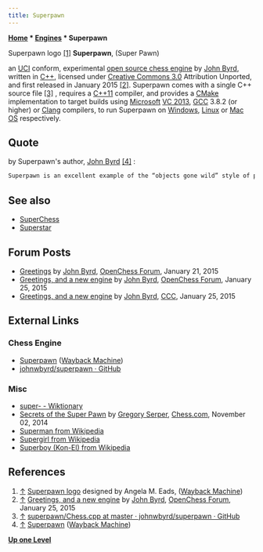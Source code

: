 ```yaml
---
title: Superpawn
---
```

**[Home](Home "Home") \* [Engines](Engines "Engines") \* Superpawn**



 [](File:Superpawn_logo.jpg) Superpawn logo <a id="cite-note-1" href="#cite-ref-1">[1]</a> 
**Superpawn**, (Super Pawn)  

an [UCI](UCI "UCI") conform, experimental [open source chess engine](Category:Open_Source "Category:Open Source") by [John Byrd](index.php?title=John_Byrd&action=edit&redlink=1 "John Byrd (page does not exist)"), written in [C++](Cpp "Cpp"), licensed under [Creative Commons 3.0](https://en.wikipedia.org/wiki/Creative_Commons_license) Attribution Unported, and first released in January 2015 <a id="cite-note-2" href="#cite-ref-2">[2]</a>. 
Superpawn comes with a single C++ source file <a id="cite-note-3" href="#cite-ref-3">[3]</a> , requires a [C++11](Cpp#11 "Cpp") compiler, 
and provides a [CMake](https://en.wikipedia.org/wiki/CMake) implementation to target builds using [Microsoft](Microsoft "Microsoft") [VC 2013](https://en.wikipedia.org/wiki/Visual_C%2B%2B#32-bit_and_64-bit_versions), [GCC](https://en.wikipedia.org/wiki/GNU_Compiler_Collection) 3.8.2 (or higher) or [Clang](https://en.wikipedia.org/wiki/Clang) compilers, to run Superpawn on [Windows](Windows "Windows"), [Linux](Linux "Linux") or [Mac OS](Mac_OS "Mac OS") respectively. 



## Quote


by Superpawn's author, [John Byrd](index.php?title=John_Byrd&action=edit&redlink=1 "John Byrd (page does not exist)") <a id="cite-note-4" href="#cite-ref-4">[4]</a> :




```C++
Superpawn is an excellent example of the “objects gone wild” style of programming, in which Everything Is An Object. Even the pieces themselves are objects; they know how to move, capture, etc. This of course slows down the [move generation](Move_Generation "Move Generation") and evaluation process immensely, making this program irredeemably slow in tournament conditions. However, its logic is easy to follow and extend as you see fit. 

```

## See also


* [SuperChess](SuperChess "SuperChess")
* [Superstar](Superstar "Superstar")


## Forum Posts


* [Greetings](http://www.open-chess.org/viewtopic.php?f=5&t=2764) by [John Byrd](index.php?title=John_Byrd&action=edit&redlink=1 "John Byrd (page does not exist)"), [OpenChess Forum](Computer_Chess_Forums "Computer Chess Forums"), January 21, 2015
* [Greetings, and a new engine](http://www.open-chess.org/viewtopic.php?f=5&t=2766) by [John Byrd](index.php?title=John_Byrd&action=edit&redlink=1 "John Byrd (page does not exist)"), [OpenChess Forum](Computer_Chess_Forums "Computer Chess Forums"), January 25, 2015
* [Greetings, and a new engine](http://www.talkchess.com/forum3/viewtopic.php?f=2&t=55079) by [John Byrd](index.php?title=John_Byrd&action=edit&redlink=1 "John Byrd (page does not exist)"), [CCC](CCC "CCC"), January 25, 2015


## External Links


### Chess Engine


* [Superpawn](http://web.archive.org/web/20180307002550/http://chess.johnbyrd.org/) ([Wayback Machine](https://en.wikipedia.org/wiki/Wayback_Machine))
* [johnwbyrd/superpawn · GitHub](https://github.com/johnwbyrd/superpawn)


### Misc


* [super- - Wiktionary](https://en.wiktionary.org/wiki/super-)
* [Secrets of the Super Pawn](https://www.chess.com/article/view/the-super-pawn) by [Gregory Serper](https://en.wikipedia.org/wiki/Gregory_Serper), [Chess.com](index.php?title=Chess.com&action=edit&redlink=1 "Chess.com (page does not exist)"), November 02, 2014
* [Superman from Wikipedia](https://en.wikipedia.org/wiki/Superman)
* [Supergirl from Wikipedia](https://en.wikipedia.org/wiki/Supergirl)
* [Superboy (Kon-El) from Wikipedia](https://en.wikipedia.org/wiki/Superboy_%28Kon-El%29)


## References


1. <a id="cite-ref-1" href="#cite-note-1">↑</a> [Superpawn logo](http://web.archive.org/web/20180307002550/http://chess.johnbyrd.org/) designed by Angela M. Eads, ([Wayback Machine](https://en.wikipedia.org/wiki/Wayback_Machine))
2. <a id="cite-ref-2" href="#cite-note-2">↑</a> [Greetings, and a new engine](http://www.open-chess.org/viewtopic.php?f=5&t=2766) by [John Byrd](index.php?title=John_Byrd&action=edit&redlink=1 "John Byrd (page does not exist)"), [OpenChess Forum](Computer_Chess_Forums "Computer Chess Forums"), January 25, 2015
3. <a id="cite-ref-3" href="#cite-note-3">↑</a> [superpawn/Chess.cpp at master · johnwbyrd/superpawn · GitHub](https://github.com/johnwbyrd/superpawn/blob/master/Chess.cpp)
4. <a id="cite-ref-4" href="#cite-note-4">↑</a> [Superpawn](http://web.archive.org/web/20180307002550/http://chess.johnbyrd.org/) ([Wayback Machine](https://en.wikipedia.org/wiki/Wayback_Machine))

**[Up one Level](Engines "Engines")**







 
